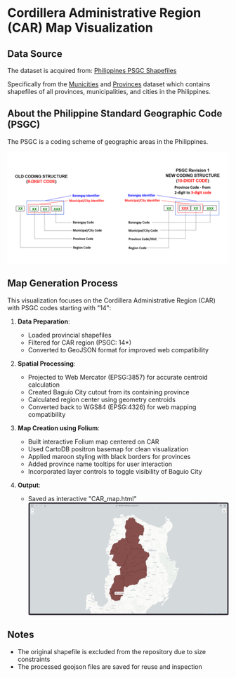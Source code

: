 # Cordillera Administrative Region (CAR) Map Visualization

## Data Source
The dataset is acquired from: [Philippines PSGC Shapefiles](https://github.com/altcoder/philippines-psgc-shapefiles)

Specifically from the [Municities](https://github.com/altcoder/philippines-psgc-shapefiles/blob/main/data/2023/Municities/phl_admbnda_adm3_psa_namria_20231106.shp) and [Provinces](https://github.com/altcoder/philippines-psgc-shapefiles/blob/main/dist/PH_Adm2_ProvDists.shp.zip) dataset which contains shapefiles of all provinces, municipalities, and cities in the Philippines.

## About the Philippine Standard Geographic Code (PSGC)
The PSGC is a coding scheme of geographic areas in the Philippines. 

![PSGC Coding Scheme](img/shp_codes.png)

## Map Generation Process

This visualization focuses on the Cordillera Administrative Region (CAR) with PSGC codes starting with "14":

1. **Data Preparation**:
   - Loaded provincial shapefiles
   - Filtered for CAR region (PSGC: 14*)
   - Converted to GeoJSON format for improved web compatibility

2. **Spatial Processing**:
   - Projected to Web Mercator (EPSG:3857) for accurate centroid calculation
   - Created Baguio City cutout from its containing province
   - Calculated region center using geometry centroids
   - Converted back to WGS84 (EPSG:4326) for web mapping compatibility

3. **Map Creation using Folium**:
   - Built interactive Folium map centered on CAR
   - Used CartoDB positron basemap for clean visualization
   - Applied maroon styling with black borders for provinces
   - Added province name tooltips for user interaction
   - Incorporated layer controls to toggle visibility of Baguio City

4. **Output**:
   - Saved as interactive "CAR_map.html"
   ![CAR Region Map](img/map.png)

## Notes
- The original shapefile is excluded from the repository due to size constraints
- The processed geojson files are saved for reuse and inspection